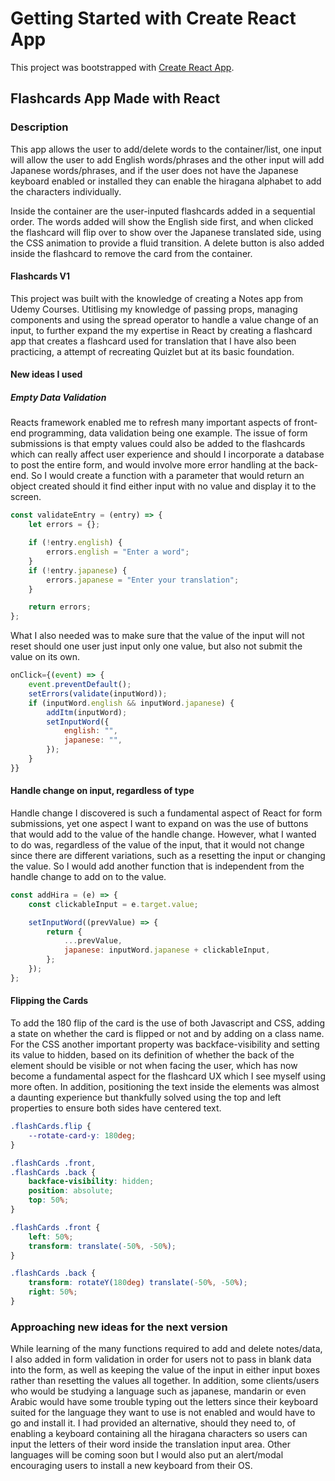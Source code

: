 # Getting Started with Create React App

This project was bootstrapped with [Create React App](https://github.com/facebook/create-react-app).

## Flashcards App Made with React

### Description

This app allows the user to add/delete words to the container/list, one input will allow the user to add English words/phrases and the other input will add Japanese words/phrases, and if the user does not have the Japanese keyboard enabled or installed they can enable the hiragana alphabet to add the characters individually.

Inside the container are the user-inputed flashcards added in a sequential order. The words added will show the English side first, and when clicked the flashcard will flip over to show over the Japanese translated side, using the CSS animation to provide a fluid transition. A delete button is also added inside the flashcard to remove the card from the container.

#### Flashcards V1

This project was built with the knowledge of creating a Notes app from Udemy Courses. Utitlising my knowledge of passing props, managing components and using the spread operator to handle a value change of an input, to further expand the my expertise in React by creating a flashcard app that creates a flashcard used for translation that I have also been practicing, a attempt of recreating Quizlet but at its basic foundation.

#### New ideas I used

##### Empty Data Validation

Reacts framework enabled me to refresh many important aspects of front-end programming, data validation being one example. The issue of form submissions is that empty values could also be added to the flashcards which can really affect user experience and should I incorporate a database to post the entire form, and would involve more error handling at the back-end. So I would create a function with a parameter that would return an object created should it find either input with no value and display it to the screen.

```javascript
const validateEntry = (entry) => {
	let errors = {};

	if (!entry.english) {
		errors.english = "Enter a word";
	}
	if (!entry.japanese) {
		errors.japanese = "Enter your translation";
	}

	return errors;
};
```

What I also needed was to make sure that the value of the input will not reset should one user just input only one value, but also not submit the value on its own.

```javascript
onClick={(event) => {
    event.preventDefault();
    setErrors(validate(inputWord));
    if (inputWord.english && inputWord.japanese) {
        addItm(inputWord);
        setInputWord({
            english: "",
            japanese: "",
        });
    }
}}
```

#### Handle change on input, regardless of type

Handle change I discovered is such a fundamental aspect of React for form submissions, yet one aspect I want to expand on was the use of buttons that would add to the value of the handle change. However, what I wanted to do was, regardless of the value of the input, that it would not change since there are different variations, such as a resetting the input or changing the value. So I would add another function that is independent from the handle change to add on to the value.

```javascript
const addHira = (e) => {
	const clickableInput = e.target.value;

	setInputWord((prevValue) => {
		return {
			...prevValue,
			japanese: inputWord.japanese + clickableInput,
		};
	});
};
```

#### Flipping the Cards

To add the 180 flip of the card is the use of both Javascript and CSS, adding a state on whether the card is flipped or not and by adding on a class name. For the CSS another important property was backface-visibility and setting its value to hidden, based on its definition of whether the back of the element should be visible or not when facing the user, which has now become a fundamental aspect for the flashcard UX which I see myself using more often. In addition, positioning the text inside the elements was almost a daunting experience but thankfully solved using the top and left properties to ensure both sides have centered text.

```css
.flashCards.flip {
	--rotate-card-y: 180deg;
}

.flashCards .front,
.flashCards .back {
	backface-visibility: hidden;
	position: absolute;
	top: 50%;
}

.flashCards .front {
	left: 50%;
	transform: translate(-50%, -50%);
}

.flashCards .back {
	transform: rotateY(180deg) translate(-50%, -50%);
	right: 50%;
}
```

### Approaching new ideas for the next version

While learning of the many functions required to add and delete notes/data, I also added in form validation in order for users not to pass in blank data into the form, as well as keeping the value of the input in either input boxes rather than resetting the values all together. In addition, some clients/users who would be studying a language such as japanese, mandarin or even Arabic would have some trouble typing out the letters since their keyboard suited for the language they want to use is not enabled and would have to go and install it. I had provided an alternative, should they need to, of enabling a keyboard containing all the hiragana characters so users can input the letters of their word inside the translation input area. Other languages will be coming soon but I would also put an alert/modal encouraging users to install a new keyboard from their OS.
